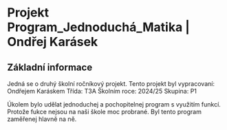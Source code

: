 # Projekt Program_Jednoduchá_Matika | Ondřej Karásek
## Základní informace
Jedná se o druhý školní ročníkový projekt.
Tento projekt byl vypracovaní: Ondřejem Karáskem
Třída: T3A
Školním roce: 2024/25 
Skupina: P1

Úkolem bylo udělat jednoduchej a pochopitelnej program s využitím funkcí.
Protože fukce nejsou na naši škole moc probrané.
Byl tento program zaměřenej hlavně na ně.
